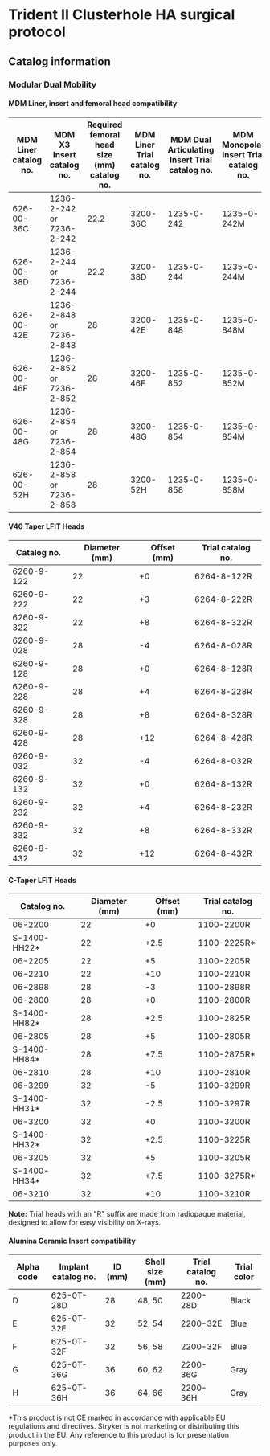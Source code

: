 

# Trident II Clusterhole HA surgical protocol

## Catalog information

### Modular Dual Mobility

#### MDM Liner, insert and femoral head compatibility

<table>
  <thead>
    <tr>
      <th>MDM Liner catalog no.</th>
      <th>MDM X3 Insert catalog no.</th>
      <th>Required femoral head size (mm) catalog no.</th>
      <th>MDM Liner Trial catalog no.</th>
      <th>MDM Dual Articulating Insert Trial catalog no.</th>
      <th>MDM Monopolar Insert Trial catalog no.</th>
    </tr>
  </thead>
  <tbody>
    <tr>
      <td>626-00-36C</td>
      <td>1236-2-242 or 7236-2-242</td>
      <td>22.2</td>
      <td>3200-36C</td>
      <td>1235-0-242</td>
      <td>1235-0-242M</td>
    </tr>
    <tr>
      <td>626-00-38D</td>
      <td>1236-2-244 or 7236-2-244</td>
      <td>22.2</td>
      <td>3200-38D</td>
      <td>1235-0-244</td>
      <td>1235-0-244M</td>
    </tr>
    <tr>
      <td>626-00-42E</td>
      <td>1236-2-848 or 7236-2-848</td>
      <td>28</td>
      <td>3200-42E</td>
      <td>1235-0-848</td>
      <td>1235-0-848M</td>
    </tr>
    <tr>
      <td>626-00-46F</td>
      <td>1236-2-852 or 7236-2-852</td>
      <td>28</td>
      <td>3200-46F</td>
      <td>1235-0-852</td>
      <td>1235-0-852M</td>
    </tr>
    <tr>
      <td>626-00-48G</td>
      <td>1236-2-854 or 7236-2-854</td>
      <td>28</td>
      <td>3200-48G</td>
      <td>1235-0-854</td>
      <td>1235-0-854M</td>
    </tr>
    <tr>
      <td>626-00-52H</td>
      <td>1236-2-858 or 7236-2-858</td>
      <td>28</td>
      <td>3200-52H</td>
      <td>1235-0-858</td>
      <td>1235-0-858M</td>
    </tr>
  </tbody>
</table>

#### V40 Taper LFIT Heads

<table>
  <thead>
    <tr>
      <th>Catalog no.</th>
      <th>Diameter (mm)</th>
      <th>Offset (mm)</th>
      <th>Trial catalog no.</th>
    </tr>
  </thead>
  <tbody>
    <tr>
      <td>6260-9-122</td>
      <td>22</td>
      <td>+0</td>
      <td>6264-8-122R</td>
    </tr>
    <tr>
      <td>6260-9-222</td>
      <td>22</td>
      <td>+3</td>
      <td>6264-8-222R</td>
    </tr>
    <tr>
      <td>6260-9-322</td>
      <td>22</td>
      <td>+8</td>
      <td>6264-8-322R</td>
    </tr>
    <tr>
      <td>6260-9-028</td>
      <td>28</td>
      <td>-4</td>
      <td>6264-8-028R</td>
    </tr>
    <tr>
      <td>6260-9-128</td>
      <td>28</td>
      <td>+0</td>
      <td>6264-8-128R</td>
    </tr>
    <tr>
      <td>6260-9-228</td>
      <td>28</td>
      <td>+4</td>
      <td>6264-8-228R</td>
    </tr>
    <tr>
      <td>6260-9-328</td>
      <td>28</td>
      <td>+8</td>
      <td>6264-8-328R</td>
    </tr>
    <tr>
      <td>6260-9-428</td>
      <td>28</td>
      <td>+12</td>
      <td>6264-8-428R</td>
    </tr>
    <tr>
      <td>6260-9-032</td>
      <td>32</td>
      <td>-4</td>
      <td>6264-8-032R</td>
    </tr>
    <tr>
      <td>6260-9-132</td>
      <td>32</td>
      <td>+0</td>
      <td>6264-8-132R</td>
    </tr>
    <tr>
      <td>6260-9-232</td>
      <td>32</td>
      <td>+4</td>
      <td>6264-8-232R</td>
    </tr>
    <tr>
      <td>6260-9-332</td>
      <td>32</td>
      <td>+8</td>
      <td>6264-8-332R</td>
    </tr>
    <tr>
      <td>6260-9-432</td>
      <td>32</td>
      <td>+12</td>
      <td>6264-8-432R</td>
    </tr>
  </tbody>
</table>

#### C-Taper LFIT Heads

<table>
  <thead>
    <tr>
      <th>Catalog no.</th>
      <th>Diameter (mm)</th>
      <th>Offset (mm)</th>
      <th>Trial catalog no.</th>
    </tr>
  </thead>
  <tbody>
    <tr>
      <td>06-2200</td>
      <td>22</td>
      <td>+0</td>
      <td>1100-2200R</td>
    </tr>
    <tr>
      <td>S-1400-HH22*</td>
      <td>22</td>
      <td>+2.5</td>
      <td>1100-2225R*</td>
    </tr>
    <tr>
      <td>06-2205</td>
      <td>22</td>
      <td>+5</td>
      <td>1100-2205R</td>
    </tr>
    <tr>
      <td>06-2210</td>
      <td>22</td>
      <td>+10</td>
      <td>1100-2210R</td>
    </tr>
    <tr>
      <td>06-2898</td>
      <td>28</td>
      <td>-3</td>
      <td>1100-2898R</td>
    </tr>
    <tr>
      <td>06-2800</td>
      <td>28</td>
      <td>+0</td>
      <td>1100-2800R</td>
    </tr>
    <tr>
      <td>S-1400-HH82*</td>
      <td>28</td>
      <td>+2.5</td>
      <td>1100-2825R</td>
    </tr>
    <tr>
      <td>06-2805</td>
      <td>28</td>
      <td>+5</td>
      <td>1100-2805R</td>
    </tr>
    <tr>
      <td>S-1400-HH84*</td>
      <td>28</td>
      <td>+7.5</td>
      <td>1100-2875R*</td>
    </tr>
    <tr>
      <td>06-2810</td>
      <td>28</td>
      <td>+10</td>
      <td>1100-2810R</td>
    </tr>
    <tr>
      <td>06-3299</td>
      <td>32</td>
      <td>-5</td>
      <td>1100-3299R</td>
    </tr>
    <tr>
      <td>S-1400-HH31*</td>
      <td>32</td>
      <td>-2.5</td>
      <td>1100-3297R</td>
    </tr>
    <tr>
      <td>06-3200</td>
      <td>32</td>
      <td>+0</td>
      <td>1100-3200R</td>
    </tr>
    <tr>
      <td>S-1400-HH32*</td>
      <td>32</td>
      <td>+2.5</td>
      <td>1100-3225R</td>
    </tr>
    <tr>
      <td>06-3205</td>
      <td>32</td>
      <td>+5</td>
      <td>1100-3205R</td>
    </tr>
    <tr>
      <td>S-1400-HH34*</td>
      <td>32</td>
      <td>+7.5</td>
      <td>1100-3275R*</td>
    </tr>
    <tr>
      <td>06-3210</td>
      <td>32</td>
      <td>+10</td>
      <td>1100-3210R</td>
    </tr>
  </tbody>
</table>

**Note:** Trial heads with an "R" suffix are made from radiopaque material, designed to allow for easy visibility on X-rays.

#### Alumina Ceramic Insert compatibility

<table>
  <thead>
    <tr>
      <th>Alpha code</th>
      <th>Implant catalog no.</th>
      <th>ID (mm)</th>
      <th>Shell size (mm)</th>
      <th>Trial catalog no.</th>
      <th>Trial color</th>
    </tr>
  </thead>
  <tbody>
    <tr>
      <td>D</td>
      <td>625-0T-28D</td>
      <td>28</td>
      <td>48, 50</td>
      <td>2200-28D</td>
      <td>Black</td>
    </tr>
    <tr>
      <td>E</td>
      <td>625-0T-32E</td>
      <td>32</td>
      <td>52, 54</td>
      <td>2200-32E</td>
      <td>Blue</td>
    </tr>
    <tr>
      <td>F</td>
      <td>625-0T-32F</td>
      <td>32</td>
      <td>56, 58</td>
      <td>2200-32F</td>
      <td>Blue</td>
    </tr>
    <tr>
      <td>G</td>
      <td>625-0T-36G</td>
      <td>36</td>
      <td>60, 62</td>
      <td>2200-36G</td>
      <td>Gray</td>
    </tr>
    <tr>
      <td>H</td>
      <td>625-0T-36H</td>
      <td>36</td>
      <td>64, 66</td>
      <td>2200-36H</td>
      <td>Gray</td>
    </tr>
  </tbody>
</table>

*This product is not CE marked in accordance with applicable EU regulations and directives. Stryker is not marketing or distributing this product in the EU. Any reference to this product is for presentation purposes only.